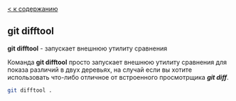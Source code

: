 [< к содержанию](./readme.md)

## git difftool

**git difftool** - запускает внешнюю утилиту сравнения

Команда **git difftool** просто запускает внешнюю утилиту сравнения для показа различий в двух деревьях, на случай если вы хотите использовать что-либо отличное от встроенного просмотрщика ***git diff***.

```bash =
git difftool .
```